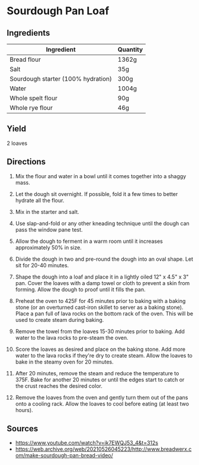 # Sourdough Pan Loaf

## Ingredients

| Ingredient | Quantity |
| --- | --- |
|  Bread flour  | 1362g |
|  Salt  | 35g |
|  Sourdough starter (100% hydration)  | 300g |
|  Water  | 1004g |
|  Whole spelt flour  | 90g |
|  Whole rye flour  | 46g |

## Yield

2 loaves

## Directions
1. Mix the flour and water in a bowl until it comes together into a shaggy
   mass.

2. Let the dough sit overnight. If possible, fold it a few times to better
   hydrate all the flour.

3. Mix in the starter and salt.

4. Use slap-and-fold or any other kneading technique until the dough can pass
   the window pane test.

5. Allow the dough to ferment in a warm room until it increases approximately
   50% in size.

6. Divide the dough in two and pre-round the dough into an oval shape. Let sit
   for 20-40 minutes.

8. Shape the dough into a loaf and place it in a lightly oiled 12" x 4.5" x 3"
   pan. Cover the loaves with a damp towel or cloth to prevent a skin from
   forming. Allow the dough to proof until it fills the pan.

9. Preheat the oven  to 425F for 45 minutes prior to baking with a baking stone
   (or an overturned cast-iron skillet to server as a baking stone). Place a
   pan full of lava rocks on the bottom rack of the oven. This will be used to
   create steam during baking.

10. Remove the towel from the loaves 15-30 minutes prior to baking. Add water
    to the lava rocks to pre-steam the oven.

11. Score the loaves as desired and place on the baking stone. Add more water
    to the lava rocks if they're dry to create steam. Allow the loaves to bake
    in the steamy oven for 20 minutes.

12. After 20 minutes, remove the steam and reduce the temperature to 375F. Bake
    for another 20 minutes or until the edges start to catch or the crust
    reaches the desired color.

13. Remove the loaves from the oven and gently turn them out of the pans onto a
    cooling rack. Allow the loaves to cool before eating (at least two hours).

## Sources

- <https://www.youtube.com/watch?v=ik7EWQJ53_4&t=312s>
- <https://web.archive.org/web/20210526045223/http://www.breadwerx.com/make-sourdough-pan-bread-video/>

